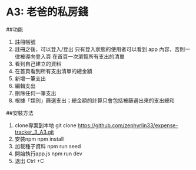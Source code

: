 # A3: 老爸的私房錢

##功能
1. 註冊帳號
2. 註冊之後，可以登入/登出
   只有登入狀態的使用者可以看到 app 內容，否則一律被導向登入頁
   在首頁一次瀏覽所有支出的清單
3. 看到自己建立的資料
4. 在首頁看到所有支出清單的總金額
5. 新增一筆支出
6. 編輯支出
8. 刪除任何一筆支出
9. 根據「類別」篩選支出；總金額的計算只會包括被篩選出來的支出總和

##安裝方法
1. clone專案到本地 
git clone https://github.com/zephyrlin33/expense-tracker_3_A3.git
2. 安裝npm 
npm install
3. 加載種子資料 
npm run seed
4. 開始執行app.js
npm run dev
5. 退出
Ctrl +C

